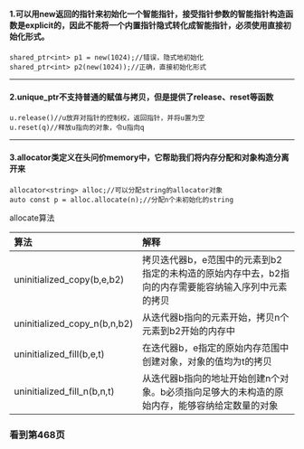 #### 1.可以用new返回的指针来初始化一个智能指针，接受指针参数的智能指针构造函数是explicit的，因此不能将一个内置指针隐式转化成智能指针，必须使用直接初始化形式。
```
shared_ptr<int> p1 = new(1024);//错误，隐式地初始化
shared_ptr<int> p2(new(1024));//正确，直接初始化形式
```
----
#### 2.unique_ptr不支持普通的赋值与拷贝，但是提供了release、reset等函数
```
u.release()//u放弃对指针的控制权，返回指针，并将u置为空
u.reset(q)//释放u指向的对象，令u指向q
```
----
#### 3.allocator类定义在头问价memory中，它帮助我们将内存分配和对象构造分离开来
```
allocator<string> alloc;//可以分配string的allocator对象
auto const p = alloc.allocate(n);//分配n个未初始化的string
```
allocate算法

|算法|解释|
|:----------|:----------|
| uninitialized_copy(b,e,b2)    | 拷贝迭代器b，e范围中的元素到b2指定的未构造的原始内存中去，b2指向的内存需要能容纳输入序列中元素的拷贝|
| uninitialized_copy_n(b,n,b2)    | 从迭代器b指向的元素开始，拷贝n个元素到b2开始的内存中   |
| uninitialized_fill(b,e,t)|在迭代器b，e指定的原始内存范围中创建对象，对象的值均为t的拷贝|
| uninitialized_fill_n(b,n,t)|从迭代器b指向的地址开始创建n个对象。b必须指向足够大的未构造的原始内存，能够容纳给定数量的对象|

### 看到第468页